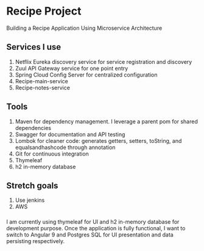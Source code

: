 # Recipe Project

Building a Recipe Application Using Microservice Architecture
## Services I use
1. Netflix Eureka discovery service for service registration and discovery
2. Zuul API Gateway service for one point entry 
3. Spring Cloud Config Server for centralized configuration
4. Recipe-main-service
5. Recipe-notes-service

## Tools
1. Maven for dependency management. I leverage a parent pom for shared dependencies
2. Swagger for documentation and API testing
3. Lombok for cleaner code: generates getters, setters, toString, and equalsandhashcode through annotation
4. Git for continuous integration
5. Thymeleaf
6. h2 in-memory database

## Stretch goals
1. Use jenkins
2. AWS

### 
I am currently using thymeleaf for UI and h2 in-memory database for development purpose.
Once the application is fully functional, I want to switch to Angular 9 and Postgres SQL
for UI presentation and data persisting respectively.

